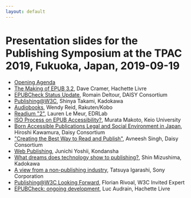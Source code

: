 ```yaml
---
layout: default
---
```


# Presentation slides for the Publishing Symposium at the TPAC 2019, Fukuoka, Japan, 2019-09-19

* [Opening Agenda](./Opening_Agenda_PBG_TPAC2019-1.pdf)
* [The Making of EPUB 3.2](./Cramer_PBG_TPAC2019.pdf), Dave Cramer, Hachette Livre
* [EPUBCheck Status Update](./Romain_PBG_TPAC2019.pdf), Romain Deltour, DAISY Consortium
* [Publishing@W3C](./TAKAMI_PBG_TPAC2019.pdf), Shinya Takami, Kadokawa
* [Audiobooks](./Wendy_PBG_TPAC2019.pdf), Wendy Reid, Rakuten/Kobo
* [Readium "2"](./Laurent_PBG_TPAC2019.pdf), Lauren Le Meur, EDRLab
* [ISO Process on EPUB Accessibility?](./Murata_PBG_TPAC2019.pdf), Murata Makoto, Keio University
* [Born Accessible Publications Legal and Social Environment in Japan](./Rev_Kawamura_PBG_TPAC2019_rev.pdf), Hiroshi Kawamura, Daisy Consortium
* ["Creating the Best Way to Read and Publish"](./Avneesh_PBG_TPAC2019-2.pdf), Avneesh Singh, Daisy Consortium
* [Web Publishing](./YOSHII_PBG_TPAC2019.pdf), Junichi Yoshii, Kondansha
* [What dreams does technology show to publishing?](./Mizushima_PBG_TPAC2019.pdf), Shin Mizushima, Kadokawa
* [A view from a non-publishing industry](./Igarashi_PBG-TPAC2019.pdf), Tatsuya Igarashi, Sony Corporation
* [Publishing@W3C Looking Forward](https://florian.rivoal.net/talks/TPAC-2019/pbg/), Florian Rivoal, W3C Invited Expert
* [EPUBCheck: ongoing development](./Luc_TPAC2019EPUBCheck_fundraising.pdf), Luc Audrain, Hachette Livre
